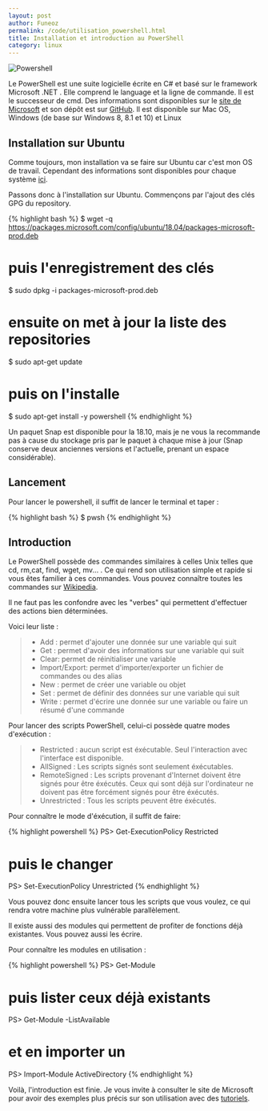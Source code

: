 ```yaml
---
layout: post
author: Funeoz
permalink: /code/utilisation_powershell.html
title: Installation et introduction au PowerShell
category: linux
---
```


![Powershell](/techlovers/assets/2018-10-21/image1powershell.png)

Le PowerShell est une suite logicielle écrite en C# et basé sur le framework Microsoft .NET . Elle comprend le language et la ligne de commande. Il est le successeur de cmd. Des informations sont disponibles sur le [site de Microsoft](http://www.microsoft.com/powershell) et son dépôt est sur [GitHub](https://github.com/PowerShell/PowerShell). Il est disponible sur Mac OS, Windows (de base sur Windows 8, 8.1 et 10) et Linux

## Installation sur Ubuntu

Comme toujours, mon installation va se faire sur Ubuntu car c'est mon OS de travail. Cependant des informations sont disponibles pour chaque système [ici](https://docs.microsoft.com/fr-fr/powershell/scripting/setup/installing-powershell?view=powershell-6).

Passons donc à l'installation sur Ubuntu. Commençons par l'ajout des clés GPG du repository. 

{% highlight bash %}
$ wget -q https://packages.microsoft.com/config/ubuntu/18.04/packages-microsoft-prod.deb
# puis l'enregistrement des clés
$ sudo dpkg -i packages-microsoft-prod.deb
# ensuite on met à jour la liste des repositories
$ sudo apt-get update
# puis on l'installe
$ sudo apt-get install -y powershell
{% endhighlight %}

Un paquet Snap est disponible pour la 18.10, mais je ne vous la recommande pas à cause du stockage pris par le paquet à chaque mise à jour (Snap conserve deux anciennes versions et l'actuelle, prenant un espace considérable).

## Lancement

Pour lancer le powershell, il suffit de lancer le terminal et taper :

{% highlight bash %}
$ pwsh
{% endhighlight %}

## Introduction

Le PowerShell possède des commandes similaires à celles Unix telles que cd, rm,cat, find, wget, mv... . Ce qui rend son utilisation simple et rapide si vous êtes familier à ces commandes. Vous pouvez connaître toutes les commandes sur   [Wikipedia](https://fr.wikipedia.org/wiki/Windows_PowerShell#frb-inline).

Il ne faut pas les confondre avec les "verbes" qui permettent d'effectuer des actions bien déterminées.

Voici leur liste :
> * Add : permet d'ajouter une donnée sur une variable qui suit
> * Get : permet d'avoir des informations sur une variable qui suit
> * Clear: permet de réinitialiser une variable
> * Import/Export: permet d'importer/exporter un fichier de commandes ou des alias
> * New : permet de créer une variable ou objet
> * Set : permet de définir des données sur une variable qui suit
> * Write : permet d'écrire une donnée sur une variable ou faire un résumé d'une commande

Pour lancer des scripts PowerShell, celui-ci possède quatre modes d'exécution :

> * Restricted : aucun script est éxécutable. Seul l'interaction avec l'interface est disponible.
> * AllSigned : Les scripts signés sont seulement éxécutables.
> * RemoteSigned : Les scripts provenant d'Internet doivent être signés pour être éxécutés. Ceux qui sont déjà sur l'ordinateur ne doivent pas être forcément signés pour être éxécutés.
> * Unrestricted : Tous les scripts peuvent être éxécutés.

Pour connaître le mode d'éxécution, il suffit de faire: 

{% highlight powershell %}
PS> Get-ExecutionPolicy
Restricted
# puis le changer
PS> Set-ExecutionPolicy Unrestricted
{% endhighlight %}

Vous pouvez donc ensuite lancer tous les scripts que vous voulez, ce qui rendra votre machine plus vulnérable parallèlement.

Il existe aussi des modules qui permettent de profiter de fonctions déjà existantes. Vous pouvez aussi les écrire.

Pour connaître les modules en utilisation :

{% highlight powershell %}
PS> Get-Module
# puis lister ceux déjà existants
PS> Get-Module -ListAvailable
# et en importer un 
PS> Import-Module ActiveDirectory
{% endhighlight %}

Voilà, l'introduction est finie. Je vous invite à consulter le site de Microsoft pour avoir des exemples plus précis sur son utilisation avec des 
[tutoriels](https://docs.microsoft.com/fr-fr/powershell/scripting/getting-started/fundamental/sample-scripts-for-administration?view=powershell-6).




